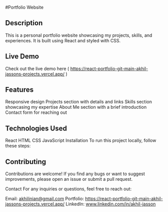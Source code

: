 #Portfolio Website

## Description
This is a personal portfolio website showcasing my projects, skills, and experiences. It is built using React and styled with CSS.

## Live Demo
Check out the live demo here ( https://react-portfolio-git-main-akhil-jassons-projects.vercel.app/ )

## Features
Responsive design
Projects section with details and links
Skills section showcasing my expertise
About Me section with a brief introduction
Contact form for reaching out

## Technologies Used
React
HTML
CSS
JavaScript
Installation
To run this project locally, follow these steps:


## Contributing
Contributions are welcome! If you find any bugs or want to suggest improvements, please open an issue or submit a pull request.



Contact
For any inquiries or questions, feel free to reach out:

Email: akhilinian@gmail.com
Portfolio: https://react-portfolio-git-main-akhil-jassons-projects.vercel.app/
LinkedIn: www.linkedin.com/in/akhil-jasson
